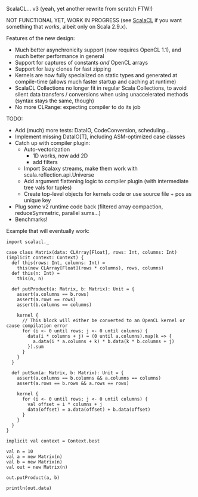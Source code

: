 ScalaCL... v3 (yeah, yet another rewrite from scratch FTW!)

NOT FUNCTIONAL YET, WORK IN PROGRESS (see [ScalaCL](https://code.google.com/p/scalacl/) if you want something that _works_, albeit only on Scala 2.9.x).

Features of the new design:
- Much better asynchronicity support (now requires OpenCL 1.1), and much better performance in general
- Support for captures of constants *and* OpenCL arrays
- Support for lazy clones for fast zipping
- Kernels are now fully specialized on static types and generated at compile-time (allows much faster startup and caching at runtime)
- ScalaCL Collections no longer fit in regular Scala Collections, to avoid silent data transfers / conversions when using unaccelerated methods (syntax stays the same, though)
- No more CLRange: expecting compiler to do its job

TODO:
- Add (much) more tests: DataIO, CodeConversion, scheduling...
- Implement missing DataIO[T], including ASM-optimized case classes
- Catch up with compiler plugin:
  - Auto-vectorization
     - 1D works, now add 2D
     - add filters
  - Import Scalaxy streams, make them work with scala.reflection.api.Universe
  - Add argument flattening logic to compiler plugin (with intermediate tree vals for tuples)
  - Create top-level objects for kernels code or use source file + pos as unique key
- Plug some v2 runtime code back (filtered array compaction, reduceSymmetric, parallel sums...)
- Benchmarks!

Example that will eventually work:

    import scalacl._
    
    case class Matrix(data: CLArray[Float], rows: Int, columns: Int)(implicit context: Context) {
      def this(rows: Int, columns: Int) =
        this(new CLArray[Float](rows * columns), rows, columns)
      def this(n: Int) =
        this(n, n)
        
      def putProduct(a: Matrix, b: Matrix): Unit = {
        assert(a.columns == b.rows)
        assert(a.rows == rows)
        assert(b.columns == columns)
        
        kernel {
          // This block will either be converted to an OpenCL kernel or cause compilation error
		  for (i <- 0 until rows; j <- 0 until columns) {
		    data(i * columns + j) = (0 until a.columns).map(k => {
		      a.data(i * a.columns + k) * b.data(k * b.columns + j)
		    }).sum
		  }
	    }
      }
      
      def putSum(a: Matrix, b: Matrix): Unit = {
        assert(a.columns == b.columns && a.columns == columns)
        assert(a.rows == b.rows && a.rows == rows)
        
        kernel {
          for (i <- 0 until rows; j <- 0 until columns) {
          	val offset = i * columns + j
		    data(offset) = a.data(offset) + b.data(offset)
		  }
	    }
      }
    }
            
    implicit val context = Context.best

    val n = 10
    val a = new Matrix(n)
    val b = new Matrix(n)
    val out = new Matrix(n)
    
    out.putProduct(a, b)
    
    println(out.data)
